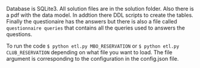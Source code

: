 Database is SQLite3.  All solution files are in the solution folder. Also there is a pdf with the 
data model.  In addtion there DDL scripts to create the tables.  Finally the questionaire has the answers
but there is also a file called `questionnaire queries` that contains all the queries used to answers the 
questions.

To run the code `$ python etl.py MBO_RESERVATION` or  `$ python etl.py CLUB_RESERVATION` depending on
what file you want to load.  The file argument is corresponding to the configuration in the config.json
file.
